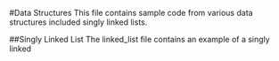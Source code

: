 #Data Structures
This file contains sample code from various data structures included singly linked lists.

##Singly Linked List
The linked_list file contains an example of a singly linked
